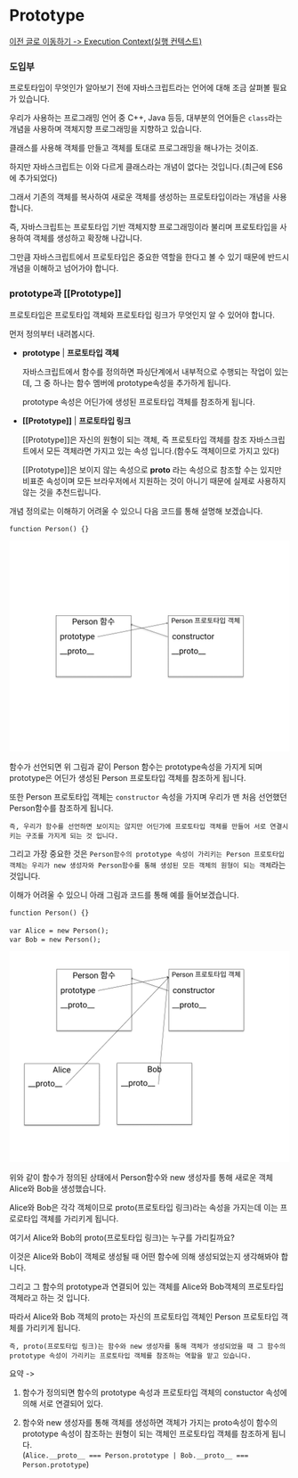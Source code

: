 # Prototype

[이전 글로 이동하기 -> Execution Context(실행 컨텍스트)](../Context/Context.md)

### 도입부

프로토타입이 무엇인가 알아보기 전에 자바스크립트라는 언어에 대해 조금 살펴볼 필요가 있습니다.<br>

우리가 사용하는 프로그래밍 언어 중 C++, Java 등등, 대부분의 언어들은 `class`라는 개념을 사용하며 객체지향 프로그래밍을 지향하고 있습니다.<br>

클래스를 사용해 객체를 만들고 객체를 토대로 프로그래밍을 해나가는 것이죠.<br>

하지만 자바스크립트는 이와 다르게 클래스라는 개념이 없다는 것입니다.(최근에 ES6에 추가되었다)<br>

그래서 기존의 객체를 복사하여 새로운 객체를 생성하는 프로토타입이라는 개념을 사용합니다.<br>

즉, 자바스크립트는 프로토타입 기반 객체지향 프로그래밍이라 불리며 프로토타입을 사용하여 객체를 생성하고 확장해 나갑니다.<br>

그만큼 자바스크립트에서 프로토타입은 중요한 역할을 한다고 볼 수 있기 때문에 반드시 개념을 이해하고 넘어가야 합니다.<br>

### prototype과 [[Prototype]]

프로토타입은 프로토타입 객체와 프로토타입 링크가 무엇인지 알 수 있어야 합니다.<br>

먼저 정의부터 내려봅시다.<br>

- **prototype** | **프로토타입 객체**

  자바스크립트에서 함수를 정의하면 파싱단계에서 내부적으로 수행되는 작업이 있는데, 그 중 하나는 함수 멤버에 prototype속성을 추가하게 됩니다.

  prototype 속성은 어딘가에 생성된 프로토타입 객체를 참조하게 됩니다.

- **[[Prototype]]** | **프로토타입 링크**

  [[Prototype]]은 자신의 원형이 되는 객체, 즉 프로토타입 객체를 참조 자바스크립트에서 모든 객체라면 가지고 있는 속성 입니다.(함수도 객체이므로 가지고 있다)

  [[Prototype]]은 보이지 않는 속성으로 ****proto**** 라는 속성으로 참조할 수는 있지만 비표준 속성이며 모든 브라우저에서 지원하는 것이 아니기 때문에 실제로 사용하지 않는 것을 추천드립니다.

개념 정의로는 이해하기 어려울 수 있으니 다음 코드를 통해 설명해 보겠습니다.<br>

```
function Person() {}
```

![JavaScript-10](../../../Image/javascript-10.png)

함수가 선언되면 위 그림과 같이 Person 함수는 prototype속성을 가지게 되며 prototype은 어딘가 생성된 Person 프로토타입 객체를 참조하게 됩니다.<br>

또한 Person 프로토타입 객체는 `constructor` 속성을 가지며 우리가 맨 처음 선언했던 Person함수를 참조하게 됩니다.<br>

`즉, 우리가 함수를 선언하면 보이지는 않지만 어딘가에 프로토타입 객체를 만들어 서로 연결시키는 구조를 가지게 되는 것 입니다.`<br>

그리고 가장 중요한 것은 `Person함수의 prototype 속성이 가리키는 Person 프로토타입 객체는 우리가 new 생성자와 Person함수를 통해 생성된 모든 객체의 원형이 되는 객체`라는 것입니다.<br>

이해가 어려울 수 있으니 아래 그림과 코드를 통해 예를 들어보겠습니다.<br>

```
function Person() {}

var Alice = new Person();
var Bob = new Person();
```

![JavaScript-11](../../../Image/javascript-11.png)

위와 같이 함수가 정의된 상태에서 Person함수와 new 생성자를 통해 새로운 객체 Alice와 Bob을 생성했습니다.<br>

Alice와 Bob은 각각 객체이므로 proto(프로토타입 링크)라는 속성을 가지는데 이는 프로로타입 객체를 가리키게 됩니다.<br>

여기서 Alice와 Bob의 proto(프로토타입 링크)는 누구를 가리킬까요?

이것은 Alice와 Bob이 객체로 생성될 때 어떤 함수에 의해 생성되었는지 생각해봐야 합니다.<br>

그리고 그 함수의 prototype과 연결되어 있는 객체를 Alice와 Bob객체의 프로토타입 객체라고 하는 것 입니다.<br>

따라서 Alice와 Bob 객체의 proto는 자신의 프로토타입 객체인 Person 프로토타입 객체를 가리키게 됩니다.<br>

`즉, proto(프로토타입 링크)는 함수와 new 생성자를 통해 객체가 생성되었을 때 그 함수의 prototype 속성이 가리키는 프로토타입 객체를 참조하는 역할을 맡고 있습니다.`<br>

요약 ->

1. 함수가 정의되면 함수의 prototype 속성과 프로토타입 객체의 constuctor 속성에 의해 서로 연결되어 있다.

2. 함수와 new 생성자를 통해 객체를 생성하면 객체가 가지는 proto속성이 함수의 prototype 속성이 참조하는 원형이 되는 객체인 프로토타입 객체를 참조하게 됩니다.<br>
   (`Alice.__proto__ === Person.prototype | Bob.__proto__ === Person.prototype`)
